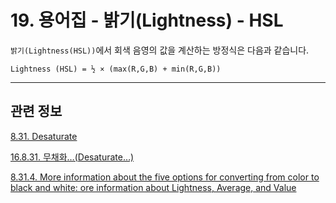 # 19. 용어집 - 밝기(Lightness) - HSL

`밝기(Lightness(HSL))`에서 회색 음영의 값을 계산하는 방정식은 다음과 같습니다.

```
Lightness (HSL) = ½ × (max(R,G,B) + min(R,G,B))
```

*** 

## 관련 정보

[8.31. Desaturate](https://docs.gimp.org/2.10/ko/gimp-filter-desaturate.html#idm32648)

[16.8.31. 무채화…(Desaturate…)](./16-08-31-desaturate.md)

[8.31.4. More information about the five options for converting from color to black and white: ore information about Lightness, Average, and Value](https://docs.gimp.org/2.10/ko/gimp-filter-desaturate.html#More-information-about-Lightness-Average-and-Value)